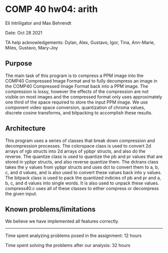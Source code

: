 # COMP 40 hw04: arith

Eli Intriligator and Max Behrendt

Date: Oct 28 2021

TA help acknowledgements: Dylan, Alex, Gustavo, Igor, Tina, Ann-Marie, Miles, Gustavo, Mary-Joy

## Purpose

The main task of this program is to compress a PPM image into the
COMP40 Compressed Image Format and to fully decompress an image in
the COMP40 Compressed Image Format back into a PPM image. The
compression is lossy, however the effects of the compression are not
visible on most images and the compressed format only uses approximately
one third of the space required to store the input PPM image. We use
component video space conversion, quantization of chroma values,
discrete cosine transforms, and bitpacking to accomplish these results.

## Architecture

This program uses a series of classes that break down compression and
decompression processes. The colorspace class is used to convert 2d arrays
of rgb structs into 2d arrays of ypbpr structs, and also do the reverse.
The quantize class is used to quantize the pb and pr values that are
stored in ypbpr structs, and also reverse quantize them. The dctrans
class takes the y values from ypbpr structs and uses dct to convert
them to a, b, c, and d values, and is also used to convert these values
back into y values. The bitpack class is used to pack the quantized
indicies of pb and pr and a, b, c, and d values into single words. It
is also used to unpack these values. compress40.c uses all of these
classes to either compress or decompress the given input.

## Known problems/limitations

We believe we have implemented all features correctly.

---

Time spent analyzing problems posed in the assignment:
    12 hours

Time spent solving the problems after our analysis:
    32 hours

